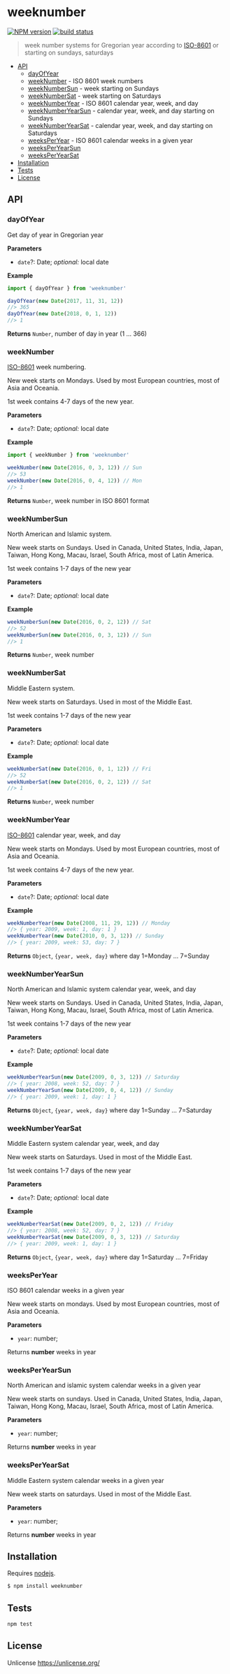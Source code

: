 # weeknumber

[![NPM version](https://badge.fury.io/js/weeknumber.svg)](https://www.npmjs.com/package/weeknumber/)
[![build status](https://secure.travis-ci.org/commenthol/weeknumber.svg)](http://travis-ci.org/commenthol/weeknumber)

> week number systems for Gregorian year according to [ISO-8601][] or starting on sundays, saturdays

- [API](#api)
  - [dayOfYear](#dayofyear)
  - [weekNumber](#weeknumber-1) - ISO 8601 week numbers
  - [weekNumberSun](#weeknumbersun) - week starting on Sundays
  - [weekNumberSat](#weeknumbersat) - week starting on Saturdays
  - [weekNumberYear](#weeknumberyear) - ISO 8601 calendar year, week, and day
  - [weekNumberYearSun](#weeknumberyearsun) - calendar year, week, and day starting on Sundays
  - [weekNumberYearSat](#weeknumberyearsat) - calendar year, week, and day starting on Saturdays
  - [weeksPerYear](#weeksperyear) - ISO 8601 calendar weeks in a given year
  - [weeksPerYearSun](#weeksperyearsun)
  - [weeksPerYearSat](#weeksperyearsat)
- [Installation](#installation)
- [Tests](#tests)
- [License](#license)

## API

### dayOfYear

Get day of year in Gregorian year

**Parameters**

- `date`?: Date; _optional:_ local date

**Example**

```js
import { dayOfYear } from 'weeknumber'

dayOfYear(new Date(2017, 11, 31, 12))
//> 365
dayOfYear(new Date(2018, 0, 1, 12))
//> 1
```

**Returns** `Number`, number of day in year (1 ... 366)

### weekNumber

[ISO-8601][] week numbering.

New week starts on Mondays.
Used by most European countries, most of Asia and Oceania.

1st week contains 4-7 days of the new year.

**Parameters**

- `date`?: Date; _optional:_ local date

**Example**

```js
import { weekNumber } from 'weeknumber'

weekNumber(new Date(2016, 0, 3, 12)) // Sun
//> 53
weekNumber(new Date(2016, 0, 4, 12)) // Mon
//> 1
```

**Returns** `Number`, week number in ISO 8601 format

### weekNumberSun

North American and Islamic system.

New week starts on Sundays.
Used in Canada, United States, India, Japan, Taiwan, Hong Kong, Macau, Israel, South Africa, most of Latin America.

1st week contains 1-7 days of the new year

**Parameters**

- `date`?: Date; _optional:_ local date

**Example**

```js
weekNumberSun(new Date(2016, 0, 2, 12)) // Sat
//> 52
weekNumberSun(new Date(2016, 0, 3, 12)) // Sun
//> 1
```

**Returns** `Number`, week number

### weekNumberSat

Middle Eastern system.

New week starts on Saturdays.
Used in most of the Middle East.

1st week contains 1-7 days of the new year

**Parameters**

- `date`?: Date; _optional:_ local date

**Example**

```js
weekNumberSat(new Date(2016, 0, 1, 12)) // Fri
//> 52
weekNumberSat(new Date(2016, 0, 2, 12)) // Sat
//> 1
```

**Returns** `Number`, week number

### weekNumberYear

[ISO-8601][] calendar year, week, and day

New week starts on Mondays.
Used by most European countries, most of Asia and Oceania.

1st week contains 4-7 days of the new year.

**Parameters**

- `date`?: Date; _optional:_ local date

**Example**

```js
weekNumberYear(new Date(2008, 11, 29, 12)) // Monday
//> { year: 2009, week: 1, day: 1 }
weekNumberYear(new Date(2010, 0, 3, 12)) // Sunday
//> { year: 2009, week: 53, day: 7 }
```

**Returns** `Object`, `{year, week, day}` where day 1=Monday ... 7=Sunday


### weekNumberYearSun

North American and Islamic system calendar year, week, and day

New week starts on Sundays.
Used in Canada, United States, India, Japan, Taiwan, Hong Kong, Macau, Israel, South Africa, most of Latin America.

1st week contains 1-7 days of the new year

**Parameters**

- `date`?: Date; _optional:_ local date

**Example**

```js
weekNumberYearSun(new Date(2009, 0, 3, 12)) // Saturday
//> { year: 2008, week: 52, day: 7 }
weekNumberYearSun(new Date(2009, 0, 4, 12)) // Sunday
//> { year: 2009, week: 1, day: 1 }
```

**Returns** `Object`, `{year, week, day}` where day 1=Sunday ... 7=Saturday

### weekNumberYearSat

Middle Eastern system calendar year, week, and day

New week starts on Saturdays.
Used in most of the Middle East.

1st week contains 1-7 days of the new year

**Parameters**

- `date`?: Date; _optional:_ local date

**Example**

```js
weekNumberYearSat(new Date(2009, 0, 2, 12)) // Friday
//> { year: 2008, week: 52, day: 7 }
weekNumberYearSat(new Date(2009, 0, 3, 12)) // Saturday
//> { year: 2009, week: 1, day: 1 }
```

**Returns** `Object`, `{year, week, day}` where day 1=Saturday ... 7=Friday

### weeksPerYear

ISO 8601 calendar weeks in a given year

New week starts on mondays.
Used by most European countries, most of Asia and Oceania.

**Parameters**

* `year`: number;

Returns **number** weeks in year

### weeksPerYearSun

North American and islamic system calendar weeks in a given year

New week starts on sundays.
Used in Canada, United States, India, Japan, Taiwan, Hong Kong, Macau, Israel, South Africa, most of Latin America.

**Parameters**

* `year`: number;

Returns **number** weeks in year

### weeksPerYearSat

Middle Eastern system calendar weeks in a given year

New week starts on saturdays.
Used in most of the Middle East.

**Parameters**

* `year`: number;

Returns **number** weeks in year

## Installation

Requires [nodejs](http://nodejs.org/).

```sh
$ npm install weeknumber
```

## Tests

```sh
npm test
```

## License

Unlicense <https://unlicense.org/>

[ISO-8601]: https://en.wikipedia.org/wiki/ISO_8601
